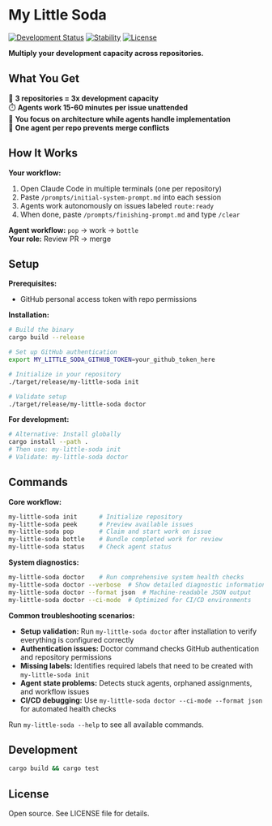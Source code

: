 # My Little Soda

[![Development Status](https://img.shields.io/badge/status-early%20alpha-orange)](https://github.com/johnhkchen/my-little-soda)
[![Stability](https://img.shields.io/badge/stability-experimental-red)](https://github.com/johnhkchen/my-little-soda)
[![License](https://img.shields.io/badge/license-open%20source-blue)](LICENSE)

**Multiply your development capacity across repositories.**

## What You Get

🚀 **3 repositories = 3x development capacity**  
⏱️ **Agents work 15-60 minutes per issue unattended**  
🧠 **You focus on architecture while agents handle implementation**  
🔄 **One agent per repo prevents merge conflicts**

## How It Works

**Your workflow:**
1. Open Claude Code in multiple terminals (one per repository)
2. Paste `/prompts/initial-system-prompt.md` into each session  
3. Agents work autonomously on issues labeled `route:ready`
4. When done, paste `/prompts/finishing-prompt.md` and type `/clear`

**Agent workflow:** `pop` → work → `bottle`  
**Your role:** Review PR → merge

## Setup

**Prerequisites:**
- GitHub personal access token with repo permissions

**Installation:**
```bash
# Build the binary
cargo build --release

# Set up GitHub authentication
export MY_LITTLE_SODA_GITHUB_TOKEN=your_github_token_here

# Initialize in your repository
./target/release/my-little-soda init

# Validate setup
./target/release/my-little-soda doctor
```

**For development:**
```bash
# Alternative: Install globally
cargo install --path .
# Then use: my-little-soda init
# Validate: my-little-soda doctor
```

## Commands

**Core workflow:**
```bash
my-little-soda init      # Initialize repository
my-little-soda peek      # Preview available issues  
my-little-soda pop       # Claim and start work on issue
my-little-soda bottle    # Bundle completed work for review
my-little-soda status    # Check agent status
```

**System diagnostics:**
```bash
my-little-soda doctor    # Run comprehensive system health checks
my-little-soda doctor --verbose  # Show detailed diagnostic information
my-little-soda doctor --format json  # Machine-readable JSON output
my-little-soda doctor --ci-mode  # Optimized for CI/CD environments
```

**Common troubleshooting scenarios:**
- **Setup validation:** Run `my-little-soda doctor` after installation to verify everything is configured correctly
- **Authentication issues:** Doctor command checks GitHub authentication and repository permissions  
- **Missing labels:** Identifies required labels that need to be created with `my-little-soda init`
- **Agent state problems:** Detects stuck agents, orphaned assignments, and workflow issues
- **CI/CD debugging:** Use `my-little-soda doctor --ci-mode --format json` for automated health checks

Run `my-little-soda --help` to see all available commands.

## Development

```bash
cargo build && cargo test
```

## License

Open source. See LICENSE file for details.